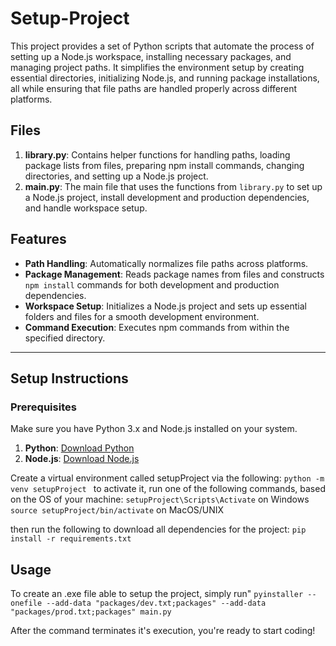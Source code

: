 # Setup-Project

This project provides a set of Python scripts that automate the process of setting up a Node.js workspace, installing necessary packages, and managing project paths. It simplifies the environment setup by creating essential directories, initializing Node.js, and running package installations, all while ensuring that file paths are handled properly across different platforms.

## Files

1. **library.py**: Contains helper functions for handling paths, loading package lists from files, preparing npm install commands, changing directories, and setting up a Node.js project.
2. **main.py**: The main file that uses the functions from `library.py` to set up a Node.js project, install development and production dependencies, and handle workspace setup.

## Features

- **Path Handling**: Automatically normalizes file paths across platforms.
- **Package Management**: Reads package names from files and constructs `npm install` commands for both development and production dependencies.
- **Workspace Setup**: Initializes a Node.js project and sets up essential folders and files for a smooth development environment.
- **Command Execution**: Executes npm commands from within the specified directory.
  
---

## Setup Instructions

### Prerequisites

Make sure you have Python 3.x and Node.js installed on your system.

1. **Python**: [Download Python](https://www.python.org/downloads/)
2. **Node.js**: [Download Node.js](https://nodejs.org/)

Create a virtual environment called setupProject via the following:
`python -m venv setupProject `
to activate it, run one of the following commands, based on the OS of your machine:
`setupProject\Scripts\Activate` on Windows
`source setupProject/bin/activate` on MacOS/UNIX

then run the following to download all dependencies for the project:
`pip install -r requirements.txt`

## Usage

To create an .exe file able to setup the project, simply run"
`pyinstaller --onefile --add-data "packages/dev.txt;packages" --add-data "packages/prod.txt;packages" main.py`

After the command terminates it's execution, you're ready to start coding!